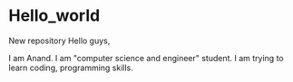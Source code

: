 # Hello_world
New repository
Hello guys,

 I am Anand. I am "computer science and engineer" student. 
 I am trying to learn coding,  programming skills. 
 
